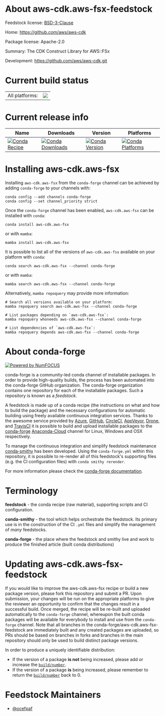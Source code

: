 About aws-cdk.aws-fsx-feedstock
===============================

Feedstock license: [BSD-3-Clause](https://github.com/conda-forge/aws-cdk.aws-fsx-feedstock/blob/main/LICENSE.txt)

Home: https://github.com/aws/aws-cdk

Package license: Apache-2.0

Summary: The CDK Construct Library for AWS::FSx

Development: https://github.com/aws/aws-cdk.git

Current build status
====================


<table><tr><td>All platforms:</td>
    <td>
      <a href="https://dev.azure.com/conda-forge/feedstock-builds/_build/latest?definitionId=19934&branchName=main">
        <img src="https://dev.azure.com/conda-forge/feedstock-builds/_apis/build/status/aws-cdk.aws-fsx-feedstock?branchName=main">
      </a>
    </td>
  </tr>
</table>

Current release info
====================

| Name | Downloads | Version | Platforms |
| --- | --- | --- | --- |
| [![Conda Recipe](https://img.shields.io/badge/recipe-aws--cdk.aws--fsx-green.svg)](https://anaconda.org/conda-forge/aws-cdk.aws-fsx) | [![Conda Downloads](https://img.shields.io/conda/dn/conda-forge/aws-cdk.aws-fsx.svg)](https://anaconda.org/conda-forge/aws-cdk.aws-fsx) | [![Conda Version](https://img.shields.io/conda/vn/conda-forge/aws-cdk.aws-fsx.svg)](https://anaconda.org/conda-forge/aws-cdk.aws-fsx) | [![Conda Platforms](https://img.shields.io/conda/pn/conda-forge/aws-cdk.aws-fsx.svg)](https://anaconda.org/conda-forge/aws-cdk.aws-fsx) |

Installing aws-cdk.aws-fsx
==========================

Installing `aws-cdk.aws-fsx` from the `conda-forge` channel can be achieved by adding `conda-forge` to your channels with:

```
conda config --add channels conda-forge
conda config --set channel_priority strict
```

Once the `conda-forge` channel has been enabled, `aws-cdk.aws-fsx` can be installed with `conda`:

```
conda install aws-cdk.aws-fsx
```

or with `mamba`:

```
mamba install aws-cdk.aws-fsx
```

It is possible to list all of the versions of `aws-cdk.aws-fsx` available on your platform with `conda`:

```
conda search aws-cdk.aws-fsx --channel conda-forge
```

or with `mamba`:

```
mamba search aws-cdk.aws-fsx --channel conda-forge
```

Alternatively, `mamba repoquery` may provide more information:

```
# Search all versions available on your platform:
mamba repoquery search aws-cdk.aws-fsx --channel conda-forge

# List packages depending on `aws-cdk.aws-fsx`:
mamba repoquery whoneeds aws-cdk.aws-fsx --channel conda-forge

# List dependencies of `aws-cdk.aws-fsx`:
mamba repoquery depends aws-cdk.aws-fsx --channel conda-forge
```


About conda-forge
=================

[![Powered by
NumFOCUS](https://img.shields.io/badge/powered%20by-NumFOCUS-orange.svg?style=flat&colorA=E1523D&colorB=007D8A)](https://numfocus.org)

conda-forge is a community-led conda channel of installable packages.
In order to provide high-quality builds, the process has been automated into the
conda-forge GitHub organization. The conda-forge organization contains one repository
for each of the installable packages. Such a repository is known as a *feedstock*.

A feedstock is made up of a conda recipe (the instructions on what and how to build
the package) and the necessary configurations for automatic building using freely
available continuous integration services. Thanks to the awesome service provided by
[Azure](https://azure.microsoft.com/en-us/services/devops/), [GitHub](https://github.com/),
[CircleCI](https://circleci.com/), [AppVeyor](https://www.appveyor.com/),
[Drone](https://cloud.drone.io/welcome), and [TravisCI](https://travis-ci.com/)
it is possible to build and upload installable packages to the
[conda-forge](https://anaconda.org/conda-forge) [Anaconda-Cloud](https://anaconda.org/)
channel for Linux, Windows and OSX respectively.

To manage the continuous integration and simplify feedstock maintenance
[conda-smithy](https://github.com/conda-forge/conda-smithy) has been developed.
Using the ``conda-forge.yml`` within this repository, it is possible to re-render all of
this feedstock's supporting files (e.g. the CI configuration files) with ``conda smithy rerender``.

For more information please check the [conda-forge documentation](https://conda-forge.org/docs/).

Terminology
===========

**feedstock** - the conda recipe (raw material), supporting scripts and CI configuration.

**conda-smithy** - the tool which helps orchestrate the feedstock.
                   Its primary use is in the construction of the CI ``.yml`` files
                   and simplify the management of *many* feedstocks.

**conda-forge** - the place where the feedstock and smithy live and work to
                  produce the finished article (built conda distributions)


Updating aws-cdk.aws-fsx-feedstock
==================================

If you would like to improve the aws-cdk.aws-fsx recipe or build a new
package version, please fork this repository and submit a PR. Upon submission,
your changes will be run on the appropriate platforms to give the reviewer an
opportunity to confirm that the changes result in a successful build. Once
merged, the recipe will be re-built and uploaded automatically to the
`conda-forge` channel, whereupon the built conda packages will be available for
everybody to install and use from the `conda-forge` channel.
Note that all branches in the conda-forge/aws-cdk.aws-fsx-feedstock are
immediately built and any created packages are uploaded, so PRs should be based
on branches in forks and branches in the main repository should only be used to
build distinct package versions.

In order to produce a uniquely identifiable distribution:
 * If the version of a package **is not** being increased, please add or increase
   the [``build/number``](https://docs.conda.io/projects/conda-build/en/latest/resources/define-metadata.html#build-number-and-string).
 * If the version of a package **is** being increased, please remember to return
   the [``build/number``](https://docs.conda.io/projects/conda-build/en/latest/resources/define-metadata.html#build-number-and-string)
   back to 0.

Feedstock Maintainers
=====================

* [@ocefpaf](https://github.com/ocefpaf/)

